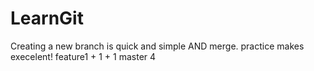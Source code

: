 # LearnGit
Creating a new branch is quick and simple AND merge.
practice makes execelent!
feature1 + 1 + 1
master
4
